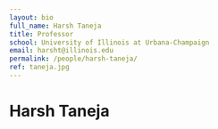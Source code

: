 ```yaml
---
layout: bio
full_name: Harsh Taneja
title: Professor
school: University of Illinois at Urbana-Champaign
email: harsht@illinois.edu
permalink: /people/harsh-taneja/
ref: taneja.jpg
---
```


# Harsh Taneja
